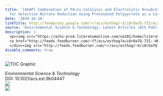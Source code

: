 ```yaml
---
title: '[ASAP] Combination of Pd–Cu Catalysis and Electrolytic H<sub>2</sub> Evolution
  for Selective Nitrate Reduction Using Protonated Polypyrrole as a Cathode'
date: '2019-10-10'
linkTitle: http://feedproxy.google.com/~r/acs/esthag/~3/i8rOa7Q-72I/acs.est.9b04447
source: 'Environmental Science & Technology: Latest Articles (ACS Publications)'
description: |-
  <p><img src="https://achs-prod.literatumonline.com/na101/home/literatum/publisher/achs/journals/content/esthag/0/esthag.ahead-of-print/acs.est.9b04447/20191009/images/medium/es9b04447_0007.gif" alt="TOC Graphic"/></p><div><cite>Environmental Science & Technology</cite></div><div>DOI: 10.1021/acs.est.9b04447</div><div class="feedflare">
  <a href="http://feeds.feedburner.com/~ff/acs/esthag?a=i8rOa7Q-72I:-HBl8eSrdw8:yIl2AUoC8zA"><img src="http://feeds.feedburner.com/~ff/acs/esthag?d=yIl2AUoC8zA" border="0"></img></a>
  </div><img src="http://feeds.feedburner.com/~r/acs/esthag/~4/i8rOa7Q-72I" ...
disable_comments: true
---
```

<p><img src="https://achs-prod.literatumonline.com/na101/home/literatum/publisher/achs/journals/content/esthag/0/esthag.ahead-of-print/acs.est.9b04447/20191009/images/medium/es9b04447_0007.gif" alt="TOC Graphic"/></p><div><cite>Environmental Science & Technology</cite></div><div>DOI: 10.1021/acs.est.9b04447</div><div class="feedflare">
<a href="http://feeds.feedburner.com/~ff/acs/esthag?a=i8rOa7Q-72I:-HBl8eSrdw8:yIl2AUoC8zA"><img src="http://feeds.feedburner.com/~ff/acs/esthag?d=yIl2AUoC8zA" border="0"></img></a>
</div><img src="http://feeds.feedburner.com/~r/acs/esthag/~4/i8rOa7Q-72I" ...